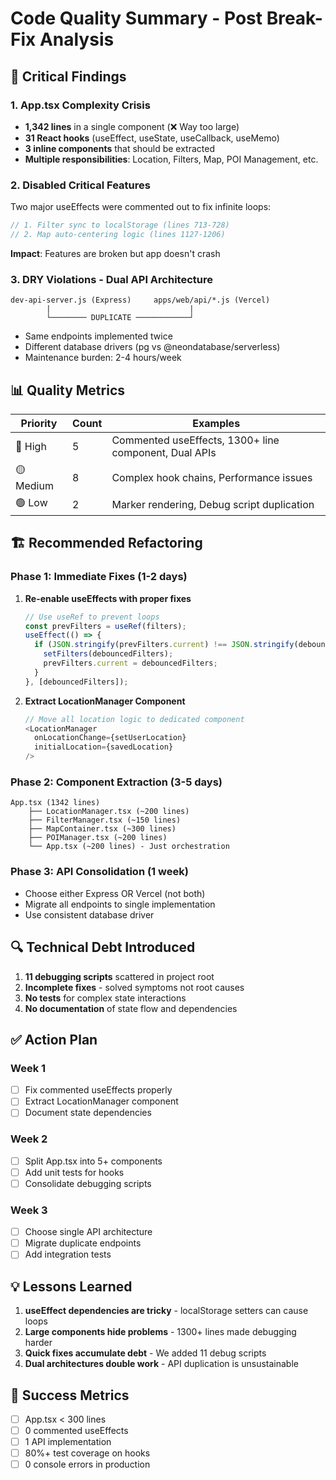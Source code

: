 # Code Quality Summary - Post Break-Fix Analysis

## 🚨 Critical Findings

### 1. **App.tsx Complexity Crisis**
- **1,342 lines** in a single component (❌ Way too large)
- **31 React hooks** (useEffect, useState, useCallback, useMemo)
- **3 inline components** that should be extracted
- **Multiple responsibilities**: Location, Filters, Map, POI Management, etc.

### 2. **Disabled Critical Features**
Two major useEffects were commented out to fix infinite loops:
```javascript
// 1. Filter sync to localStorage (lines 713-728)
// 2. Map auto-centering logic (lines 1127-1206)
```
**Impact**: Features are broken but app doesn't crash

### 3. **DRY Violations - Dual API Architecture**
```
dev-api-server.js (Express)     apps/web/api/*.js (Vercel)
        |                               |
        └──────── DUPLICATE ────────────┘
```
- Same endpoints implemented twice
- Different database drivers (pg vs @neondatabase/serverless)
- Maintenance burden: 2-4 hours/week

## 📊 Quality Metrics

| Priority | Count | Examples |
|----------|-------|----------|
| 🔴 High | 5 | Commented useEffects, 1300+ line component, Dual APIs |
| 🟡 Medium | 8 | Complex hook chains, Performance issues |
| 🟢 Low | 2 | Marker rendering, Debug script duplication |

## 🏗️ Recommended Refactoring

### Phase 1: Immediate Fixes (1-2 days)
1. **Re-enable useEffects with proper fixes**
   ```javascript
   // Use useRef to prevent loops
   const prevFilters = useRef(filters);
   useEffect(() => {
     if (JSON.stringify(prevFilters.current) !== JSON.stringify(debouncedFilters)) {
       setFilters(debouncedFilters);
       prevFilters.current = debouncedFilters;
     }
   }, [debouncedFilters]);
   ```

2. **Extract LocationManager Component**
   ```javascript
   // Move all location logic to dedicated component
   <LocationManager
     onLocationChange={setUserLocation}
     initialLocation={savedLocation}
   />
   ```

### Phase 2: Component Extraction (3-5 days)
```
App.tsx (1342 lines)
    ├── LocationManager.tsx (~200 lines)
    ├── FilterManager.tsx (~150 lines)
    ├── MapContainer.tsx (~300 lines)
    ├── POIManager.tsx (~200 lines)
    └── App.tsx (~200 lines) - Just orchestration
```

### Phase 3: API Consolidation (1 week)
- Choose either Express OR Vercel (not both)
- Migrate all endpoints to single implementation
- Use consistent database driver

## 🔍 Technical Debt Introduced

1. **11 debugging scripts** scattered in project root
2. **Incomplete fixes** - solved symptoms not root causes
3. **No tests** for complex state interactions
4. **No documentation** of state flow and dependencies

## ✅ Action Plan

### Week 1
- [ ] Fix commented useEffects properly
- [ ] Extract LocationManager component
- [ ] Document state dependencies

### Week 2
- [ ] Split App.tsx into 5+ components
- [ ] Add unit tests for hooks
- [ ] Consolidate debugging scripts

### Week 3
- [ ] Choose single API architecture
- [ ] Migrate duplicate endpoints
- [ ] Add integration tests

## 💡 Lessons Learned

1. **useEffect dependencies are tricky** - localStorage setters can cause loops
2. **Large components hide problems** - 1300+ lines made debugging harder
3. **Quick fixes accumulate debt** - We added 11 debug scripts
4. **Dual architectures double work** - API duplication is unsustainable

## 🎯 Success Metrics

- [ ] App.tsx < 300 lines
- [ ] 0 commented useEffects
- [ ] 1 API implementation
- [ ] 80%+ test coverage on hooks
- [ ] 0 console errors in production

